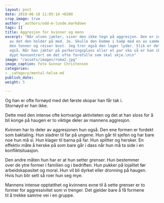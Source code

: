 ```yaml
---
layout: post
date: 2019-06-18 11:05:14 +0200
crop_image: true
author: _authors/odd-m-lunde.markdown
tags: []
title: Aggresjon for kvinner og menn
excerpt: "Når ulven jakter, viser den ikke tegn på aggresjon. Den er intenst opptatt
  av det den holder på med. Jo. Skulle den komme i kamp med en av samme art, så flekker
  den tenner og reiser bust. Jeg tror også den lager lyder. Slik er det med mannen
  også. Når han jakter på parkeringsplass eller et par sko så er han ikke sinna. Bare
  dypt konsentrert om det ofte farefulle som skal skje.\n\n"
image: "/assets/images/roma2.jpg"
image_caption: Foto Gunnar Christensen
categories:
- _category/mental-helse.md
publish_date: 
weight: 5

---
```


Og han er ofte fornøyd med det første skopar han får tak i.   
Stornøyd er han ikke.

Dette med den intense ofte kortvarige aktiviteten og det at han sloss for å bli konge på haugen er to viktige deler av mannens aggresjon.

Kvinnen har to deler av aggresjonen hun også. Den ene formen er fordekt som baktaling. Hun sladrer til far på ungene. Hun går til sjefen og har bare noe hun må si. Hun klager til barna på far. Hun splitter og hersker. En effektiv måte å herske på som bare går i dass når hun må ta side i en konfliktsituasjon.

Den andre måten hun har er at hun setter grenser. Hun bestemmer   
over de ytre former i familien og i bedriften. Hun pukker på lojalitet før arbeidskapasitet og moral. Hun vil bli dyrket eller dronning på haugen.   
Hvis hun blir sett så roer hun seg mye.

Mannens intense opptatthet og kvinnens evne til å sette grenser er to former for aggressivitet som vi trenger. Det gjelder bare å få formene   
til å trekke samme vei i en gruppe.